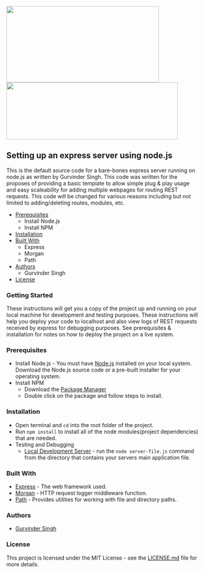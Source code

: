 <img src="https://upload.wikimedia.org/wikipedia/commons/thumb/d/d9/Node.js_logo.svg/1200px-Node.js_logo.svg.png" width=400 height=200> <img src="https://upload.wikimedia.org/wikipedia/commons/6/64/Expressjs.png" width=450 height=150>

## Setting up an express server using node.js
This is the default source code for a bare-bones express server running on node.js as written by Gurvinder Singh. This code was written for the proposes of providing a basic template to allow simple plug & play usage and easy scaleability for adding multiple webpages for routing REST requests. This code will be changed for various reasons including but not limited to adding/deleting routes, modules, etc.

* [Prerequisites](#prerequisites)
  * Install Node.js
  * Install NPM
* [Installation](#installation)
* [Built With](#built-with)
  * Express
  * Morgan
  * Path
* [Authors](#authors)
  * Gurvinder Singh
* [License](#license)

### Getting Started
These instructions will get you a copy of the project up and running on your local machine for development and testing purposes. These instructions will help you deploy your code to localhost and also view logs of REST requests received by express for debugging purposes. See prerequisites & installation for notes on how to deploy the project on a live system.

### Prerequisites ###
* Install Node.js - You must have [Node.js](https://nodejs.org/en/download/) installed on your local system. Download the Node.js source code or a pre-built installer for your operating system.
* Install NPM
  * Download the [Package Manager](https://www.npmjs.com/get-npm)
  * Double click on the package and follow steps to install.

### Installation ###
* Open terminal and ```cd``` into the root folder of the project.
* Run ```npm install``` to install all of the node modules(project dependencies) that are needed.
* Testing and Debugging
  * [Local Development Server](https://nodejs.org/en/docs/guides/getting-started-guide/) - run the `node server-file.js` command from the directory that contains your servers main application file.

### Built With ###
* [Express](https://expressjs.com/) - The web framework used.
* [Morgan](https://rometools.github.io/rome/) - HTTP request logger middleware function.
* [Path](https://nodejs.org/api/path.html) - Provides utilities for working with file and directory paths.

### Authors ###
* [Gurvinder Singh](https://github.com/tubbyyyy)

### License ###
This project is licensed under the MIT License - see the [LICENSE.md](LICENSE.md) file for more details.
